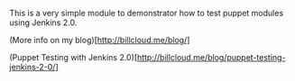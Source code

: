 This is a very simple module to demonstrator how to test puppet modules using Jenkins 2.0.

(More info on my blog)[http://billcloud.me/blog/]

(Puppet Testing with Jenkins 2.0)[http://billcloud.me/blog/puppet-testing-jenkins-2-0/]
